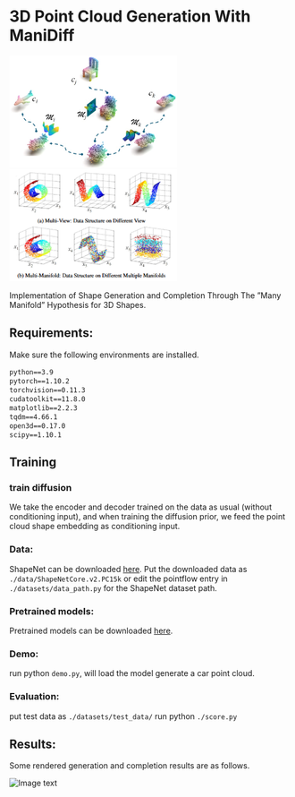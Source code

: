 # 3D Point Cloud Generation With ManiDiff
<img src="manidiff/fig1.png" alt="Image text" width="300" height="200"/><img src="manidiff/fig2.png" alt="Image text" width="300" height="200"/>

Implementation of Shape Generation and Completion Through The ”Many Manifold” Hypothesis for 3D Shapes.

## Requirements:
Make sure the following environments are installed.
    
    python==3.9
    pytorch==1.10.2
    torchvision==0.11.3
    cudatoolkit==11.8.0
    matplotlib==2.2.3
    tqdm==4.66.1
    open3d==0.17.0
    scipy==1.10.1

## Training


### train diffusion 
We take the encoder and decoder trained on the data as usual (without conditioning input), and when training the diffusion prior, we feed the point cloud shape embedding as conditioning input.


### Data:
ShapeNet can be downloaded [here](https://shapenet.org/).
Put the downloaded data as `./data/ShapeNetCore.v2.PC15k` or edit the pointflow entry in `./datasets/data_path.py` for the ShapeNet dataset path.

### Pretrained models:
Pretrained models can be downloaded [here](https://github.com/Sun1224xy/ManiDiff/blob/master/denoising_model.pth).

### Demo:
run python `demo.py`, will load the model generate a car point cloud. 

### Evaluation:
put test data as `./datasets/test_data/`
run python `./score.py` 

## Results:
Some rendered generation and completion results are as follows.

<img src="manidiff/result.png" alt="Image text" width="600" height="800">
